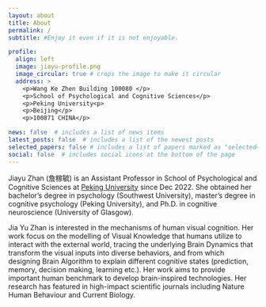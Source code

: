 ```yaml
---
layout: about
title: About
permalink: /
subtitle: #Enjoy it even if it is not enjoyable.

profile:
  align: left
  image: jiayu-profile.png
  image_circular: true # crops the image to make it circular
  address: >
    <p>Wang Ke Zhen Building 100080 </p>
    <p>School of Psychological and Cognitive Sciences</p>
    <p>Peking University<p>
    <p>Beijing</p>
    <p>100871 CHINA</p>

news: false  # includes a list of news items
latest_posts: false  # includes a list of the newest posts
selected_papers: false # includes a list of papers marked as "selected={true}"
social: false  # includes social icons at the bottom of the page
---
```


Jiayu Zhan (詹稼毓) is an Assistant Professor in School of Psychological and Cognitive Sciences at [Peking University](https://english.pku.edu.cn/) since Dec 2022. She obtained her bachelor’s degree in psychology (Southwest University), master’s degree in cognitive psychology (Peking University), and Ph.D. in cognitive neuroscience (University of Glasgow).

Jia Yu Zhan is interested in the mechanisms of human visual cognition. Her work focus on the modelling of Visual Knowledge that humans utilize to interact with the external world, tracing the underlying Brain Dynamics that transform the visual inputs into diverse behaviors, and from which designing Brain Algorithm to explain different cognitive states (prediction, memory, decision making, learning etc.). Her work aims to provide important human benchmark to develop brain-inspired technologies. Her research has featured in high-impact scientific journals including Nature Human Behaviour and Current Biology.